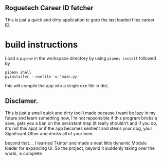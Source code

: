 ## Roguetech Career ID fetcher
This is just a quick and dirty application to grab the last loaded files career ID.

# build instructions
Load a `pipenv` in the workspace directory by using `pipenv install` followed by
```
pipenv shell
pyinstaller --onefile -w 'main.py'
```
this will compile the app into a single exe file in dist.

## Disclamer.
This is just a small quick and dirty tool i made because i want be lazy in my future and learn something now,
I'm not repsonsible if this program bricks a save, gets you a ban on the persistant map (it really shouldn't and if you do, it's not this app) or if the app becomes sentient and steals your dog, your Significant Other and drinks all of your beer.

beyond that.... I learned Tkinter and made a neat little dynamic Module loader for expanding UI. So the project, beyond it suddenly taking over the world, is complete

